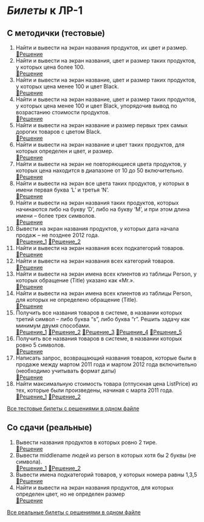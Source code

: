 # *Билеты* к ЛР-1

## С методички (тестовые)

1. Найти и вывести на экран названия продуктов, их цвет и размер.  
   [📄Решение](../Tickets/Manual/M_01.sql)
2. Найти и вывести на экран названия, цвет и размер таких продуктов, у которых цена более 100.  
   [📄Решение](../Tickets/Manual/M_02.sql)
3. Найти и вывести на экран название, цвет и размер таких продуктов, у которых цена менее 100 и цвет Black.  
   [📄Решение](../Tickets/Manual/M_03.sql)
4. Найти и вывести на экран название, цвет и размер таких продуктов, у которых цена менее 100 и цвет Black, упорядочив вывод по возрастанию стоимости продуктов.  
   [📄Решение](../Tickets/Manual/M_04.sql)
5. Найти и вывести на экран название и размер первых трех самых дорогих товаров с цветом Black.  
   [📄Решение](../Tickets/Manual/M_05.sql)
6. Найти и вывести на экран название и цвет таких продуктов, для которых определен и цвет, и размер.  
   [📄Решение](../Tickets/Manual/M_06.sql)
7. Найти и вывести на экран не повторяющиеся цвета продуктов, у которых цена находится в диапазоне от 10 до 50 включительно.  
   [📄Решение](../Tickets/Manual/M_07.sql)
8. Найти и вывести на экран все цвета таких продуктов, у которых в имени первая буква ‘L’ и третья ‘N’.  
   [📄Решение](../Tickets/Manual/M_08.sql)
9. Найти и вывести на экран названия таких продуктов, которых начинаются либо на букву ‘D’, либо на букву ‘M’, и при этом длина имени – более трех символов.  
   [📄Решение](../Tickets/Manual/M_09.sql)
10. Вывести на экран названия продуктов, у которых дата начала продаж – не позднее 2012 года.  
    [📄Решение_1](../Tickets/Manual/M_10_1.sql) [📄Решение_2](../Tickets/Manual/M_10_2.sql)
11. Найти и вывести на экран названия всех подкатегорий товаров.  
    [📄Решение](../Tickets/Manual/M_11.sql)
12. Найти и вывести на экран названия всех категорий товаров.  
    [📄Решение](../Tickets/Manual/M_12.sql)
13. Найти и вывести на экран имена всех клиентов из таблицы Person, у которых обращение (Title) указано как «Mr.».  
    [📄Решение](../Tickets/Manual/M_13.sql)
14. Найти и вывести на экран имена всех клиентов из таблицы Person, для которых не определено обращение (Title).  
    [📄Решение](../Tickets/Manual/M_14.sql)
15. Получить все названия товаров в системе, в названии которых третий символ – либо буква “s”, либо буква “r”. Решить задачу как минимум двумя способами.  
    [📄Решение_1](../Tickets/Manual/M_15_1.sql) [📄Решение_2](../Tickets/Manual/M_15_2.sql) [📄Решение_3](../Tickets/Manual/M_15_3.sql) [📄Решение_4](../Tickets/Manual/M_15_4.sql) [📄Решение_5](../Tickets/Manual/M_15_5.sql)
16. Получить все названия товаров в системе, в названии которых ровно 5 символов.  
    [📄Решение](../Tickets/Manual/M_16.sql)
17. Написать запрос, возвращающий названия товаров, которые были в продаже между мартом 2011 года и мартом 2012 года включительно (необходимо учитывать формат даты)  
    [📄Решение](../Tickets/Manual/M_17.sql)
18. Найти максимальную стоимость товара (отпускная цена ListPrice) из тех, которые были произведены, начиная с марта 2011 года.  
    [📄Решение_1](../Tickets/Manual/M_18_1.sql) [📄Решение_2](../Tickets/Manual/M_18_2.sql)

[Все тестовые билеты с решениями в одном файле](Manual/README.md)

## Со сдачи (реальные)

1. Вывести названия продуктов в которых ровно 2 тире.  
   [📄Решение](../Tickets/Real/R_01.sql)
2. Вывести middlename людей из person в которых хотя бы 2 буквы (не символа).  
   [📄Решение_1](../Tickets/Real/R_02_1.sql) [📄Решение_2](../Tickets/Real/R_02_2.sql)
3. Вывести имена подкатегорий товаров, у которых номера равны 1,3,5  
   [📄Решение](../Tickets/Real/R_03.sql)
4. Найти и вывести на экран названия продуктов, для которых определен цвет, но не определен размер  
   [📄Решение](../Tickets/Real/R_04.sql)

[Все реальные билеты с решениями в одном файле](Real/README.md)